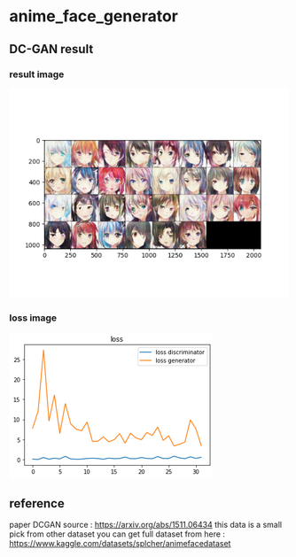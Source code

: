 # anime_face_generator

## DC-GAN result

### result image
<img src="/image/Figure_1.png" alt="Alt text" title="Optional title">

### loss image
<img src="/image/first_plot%20loss.png" alt="Alt text" title="Optional title">


## reference 
paper DCGAN source : https://arxiv.org/abs/1511.06434
this data is a small pick from other dataset 
you can get full dataset from here : https://www.kaggle.com/datasets/splcher/animefacedataset


